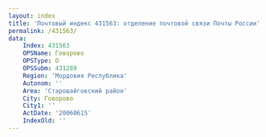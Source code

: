 ```yaml
---
layout: index
title: 'Почтовый индекс 431563: отделение почтовой связи Почты России'
permalink: /431563/
data:
    Index: 431563
    OPSName: Говорово
    OPSType: О
    OPSSubm: 431289
    Region: 'Мордовия Республика'
    Autonom: ''
    Area: 'Старошайговский район'
    City: Говорово
    City1: ''
    ActDate: '20060615'
    IndexOld: ''
---
```

